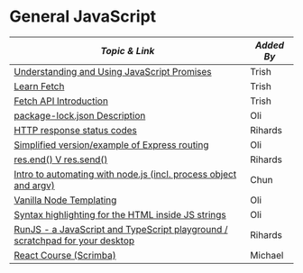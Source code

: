 # General JavaScript

| **_Topic & Link_** | **_Added By_** |
| -------- | -------- |
|[Understanding and Using JavaScript Promises](https://www.youtube.com/watch?v=4EuwgnnXRPI)|Trish
|[Learn Fetch](https://www.youtube.com/watch?v=cuEtnrL9-H0)|Trish
|[Fetch API Introduction](https://www.youtube.com/watch?v=Oive66jrwBs)|Trish
|[package-lock.json Description](https://docs.npmjs.com/cli/v6/configuring-npm/package-locks) | Oli
|[HTTP response status codes](https://developer.mozilla.org/en-US/docs/Web/HTTP/Status)| Rihards
|[Simplified version/example of Express routing](https://replit.com/@oliverjam/express-ish) | Oli
|[res.end() V res.send()](https://stackoverflow.com/questions/29555290/what-is-the-difference-between-res-end-and-res-send) | Rihards
|[Intro to automating with node.js (incl. process object and argv)](https://www.youtube.com/watch?v=V-RbmMd4iRA) | Chun
|[Vanilla Node Templating](https://glitch.com/edit/#!/vanilla-node-templating?path=templates.js%3A1%3A0) | Oli
|[Syntax highlighting for the HTML inside JS strings](https://marketplace.visualstudio.com/items?itemName=Tobermory.es6-string-html) | Oli
|[RunJS - a JavaScript and TypeScript playground / scratchpad for your desktop](https://runjs.app/docs) | Rihards
|[React Course (Scrimba)](https://scrimba.com/learn/learnreact#sign-in) | Michael
